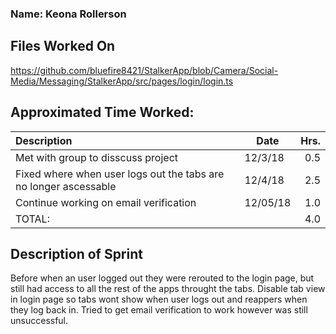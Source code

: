 ### Name: Keona Rollerson

## Files Worked On
https://github.com/bluefire8421/StalkerApp/blob/Camera/Social-Media/Messaging/StalkerApp/src/pages/login/login.ts <br>

## Approximated Time Worked:

| Description                     | Date | Hrs.  |
| :------------------------------ | -----| ----:  |
| Met with group to disscuss project| 12/3/18| 0.5  |
| Fixed where when user logs out the tabs are no longer ascessable| 12/4/18| 2.5  |
| Continue working on email verification| 12/05/18| 1.0  |
| TOTAL:                           || 4.0  |

## Description of Sprint
Before when an user logged out they were rerouted to the login page, but still had access to all the rest of the apps throught the tabs.
Disable tab view in login page so tabs wont show when user logs out and reappers when they log back in. Tried to get email verification to 
work however was still unsuccessful.
